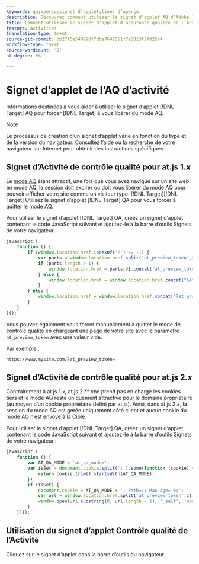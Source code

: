 ```yaml
---
keywords: qa;aperçu;signet d’applet;liens d’aperçu
description: Découvrez comment utiliser le signet d’applet AQ d’Adobe Target pour forcer la Cible à vous libérer du mode AQ.
title: Comment utiliser le signet d’applet d’assurance qualité de l’Activité ?
feature: Activities
translation-type: tm+mt
source-git-commit: bb27f6e540998f7dbe7642551f7a5013f2fd25b4
workflow-type: tm+mt
source-wordcount: '0'
ht-degree: 0%

---
```



# Signet d’applet de l’AQ d’activité

Informations destinées à vous aider à utiliser le signet d’applet [!DNL Target] AQ pour forcer [!DNL Target] à vous libérer du mode AQ.

>[!NOTE]
>
>Le processus de création d’un signet d’applet varie en fonction du type et de la version du navigateur. Consultez l’aide ou la recherche de votre navigateur sur Internet pour obtenir des instructions spécifiques.

## Signet d’Activité de contrôle qualité pour at.js 1.*x*

Le [mode AQ](/help/c-activities/c-activity-qa/activity-qa.md) étant attractif, une fois que vous avez navigué sur un site web en mode AQ, la session doit expirer ou doit vous libérer du mode AQ pour pouvoir afficher votre site comme un visiteur type. [!DNL Target][!DNL Target] Utilisez le signet d’applet [!DNL Target] QA pour vous forcer à quitter le mode AQ.

Pour utiliser le signet d’applet [!DNL Target] QA, créez un signet d’applet contenant le code JavaScript suivant et ajoutez-le à la barre d’outils Signets de votre navigateur :

```javascript
javascript:(
    function () {
        if (window.location.href.indexOf('?') != -1) {
            var parts = window.location.href.split('at_preview_token',2);
            if (parts.length > 1) {
                window.location.href = parts[0].concat('at_preview_token=');
            } else {
                window.location.href = window.location.href.concat("&at_preview_token=")
            }
        } else {
            window.location.href = window.location.href.concat("?at_preview_token=")
        }
    }
)();
```

Vous pouvez également vous forcer manuellement à quitter le mode de contrôle qualité en chargeant une page de votre site avec le paramètre `at_preview_token` avec une valeur vide.

Par exemple :

`https://www.mysite.com/?at_preview_token=`

## Signet d’Activité de contrôle qualité pour at.js 2.*x*

Contrairement à at.js 1.*x*, at.js 2.** xne prend pas en charge les cookies tiers et le mode AQ reste uniquement attractive pour le domaine propriétaire (au moyen d’un cookie propriétaire défini par at.js). Ainsi, dans at.js 2.*x*, la session du mode AQ est gérée uniquement côté client et aucun cookie du mode AQ n’est envoyé à la Cible.

Pour utiliser le signet d’applet [!DNL Target] QA, créez un signet d’applet contenant le code JavaScript suivant et ajoutez-le à la barre d’outils Signets de votre navigateur :

```javascript
javascript:(
    function () {
        var AT_QA_MODE = 'at_qa_mode=';
        var isSet = document.cookie.split(';').some(function (cookie) {
            return cookie.trim().startsWith(AT_QA_MODE);
        });
        if (isSet) {
            document.cookie = AT_QA_MODE + '; Path=/; Max-Age=-0;';
            var url = window.location.href.split('at_preview_token',2)[0];
            window.open(url.substring(0, url.length - 1), '_self', 'noreferrer');
        }
    })();
```

## Utilisation du signet d’applet Contrôle qualité de l’Activité

Cliquez sur le signet d’applet dans la barre d’outils du navigateur.

